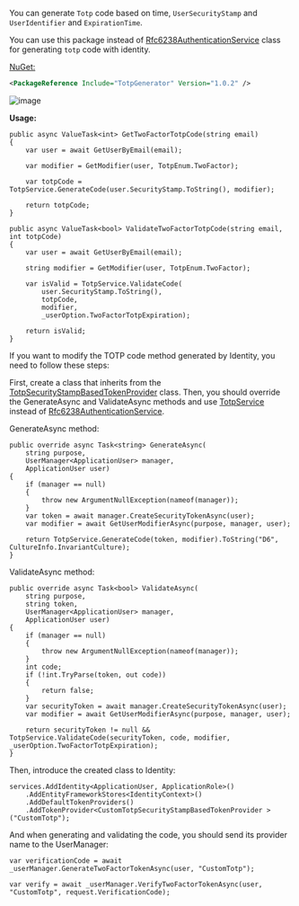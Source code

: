 You can generate `Totp` code based on time, `UserSecurityStamp` and `UserIdentifier` and `ExpirationTime`.

You can use this package instead of  [Rfc6238AuthenticationService](https://github.com/dotnet/aspnetcore/blob/ce16ff0a51a74811674228835696e5cc78494fd7/src/Identity/Extensions.Core/src/Rfc6238AuthenticationService.cs) class for generating `totp` code with identity.

[NuGet:](https://www.nuget.org/packages/TotpGenerator/)
```xml
<PackageReference Include="TotpGenerator" Version="1.0.2" />
```
![image](https://github.com/farhadzm/totp-generator/assets/48260228/2e8bdddb-b9fa-40f4-9de4-237342f25d30)

**Usage:**
```CSharp
public async ValueTask<int> GetTwoFactorTotpCode(string email)
{
    var user = await GetUserByEmail(email);

    var modifier = GetModifier(user, TotpEnum.TwoFactor);

    var totpCode = TotpService.GenerateCode(user.SecurityStamp.ToString(), modifier);

    return totpCode;
}

public async ValueTask<bool> ValidateTwoFactorTotpCode(string email, int totpCode)
{
    var user = await GetUserByEmail(email);

    string modifier = GetModifier(user, TotpEnum.TwoFactor);

    var isValid = TotpService.ValidateCode(
        user.SecurityStamp.ToString(), 
        totpCode, 
        modifier, 
        _userOption.TwoFactorTotpExpiration);

    return isValid;
}
```
If you want to modify the TOTP code method generated by Identity, you need to follow these steps:

First, create a class that inherits from the [TotpSecurityStampBasedTokenProvider](https://learn.microsoft.com/en-us/dotnet/api/microsoft.aspnetcore.identity.totpsecuritystampbasedtokenprovider-1) class. Then, you should override the GenerateAsync and ValidateAsync methods and use [TotpService](https://github.com/farhadzm/totp-generator/blob/master/TotpGenerator/TotpService.cs) instead of [Rfc6238AuthenticationService](https://github.com/dotnet/aspnetcore/blob/ce16ff0a51a74811674228835696e5cc78494fd7/src/Identity/Extensions.Core/src/Rfc6238AuthenticationService.cs).

GenerateAsync method:
```CSharp
public override async Task<string> GenerateAsync(
    string purpose,
    UserManager<ApplicationUser> manager,
    ApplicationUser user)
{
    if (manager == null)
    {
        throw new ArgumentNullException(nameof(manager));
    }
    var token = await manager.CreateSecurityTokenAsync(user);
    var modifier = await GetUserModifierAsync(purpose, manager, user);

    return TotpService.GenerateCode(token, modifier).ToString("D6", CultureInfo.InvariantCulture);
}
```
ValidateAsync method:
```CSharp
public override async Task<bool> ValidateAsync(
    string purpose,
    string token,
    UserManager<ApplicationUser> manager,
    ApplicationUser user)
{
    if (manager == null)
    {
        throw new ArgumentNullException(nameof(manager));
    }
    int code;
    if (!int.TryParse(token, out code))
    {
        return false;
    }
    var securityToken = await manager.CreateSecurityTokenAsync(user);
    var modifier = await GetUserModifierAsync(purpose, manager, user);

    return securityToken != null && TotpService.ValidateCode(securityToken, code, modifier, _userOption.TwoFactorTotpExpiration);
}
```
Then, introduce the created class to Identity: 
```CSharp
services.AddIdentity<ApplicationUser, ApplicationRole>()
    .AddEntityFrameworkStores<IdentityContext>()
    .AddDefaultTokenProviders()
    .AddTokenProvider<CustomTotpSecurityStampBasedTokenProvider >("CustomTotp");
```
And when generating and validating the code, you should send its provider name to the UserManager: 
```CSharp
var verificationCode = await _userManager.GenerateTwoFactorTokenAsync(user, "CustomTotp");
```
```CSharp
var verify = await _userManager.VerifyTwoFactorTokenAsync(user, "CustomTotp", request.VerificationCode);
```
